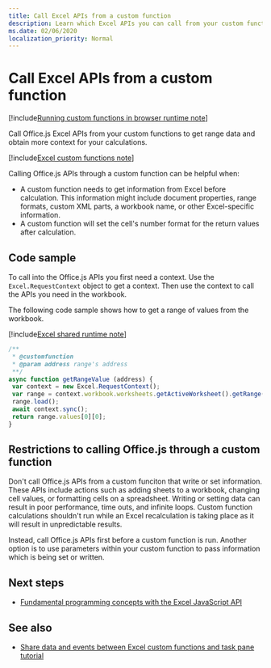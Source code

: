 ```yaml
---
title: Call Excel APIs from a custom function
description: Learn which Excel APIs you can call from your custom function. 
ms.date: 02/06/2020
localization_priority: Normal
---
```


# Call Excel APIs from a custom function

[!include[Running custom functions in browser runtime note](../includes/excel-shared-runtime-preview-note.md)]

Call Office.js Excel APIs from your custom functions to get range data and obtain more context for your calculations.

[!include[Excel custom functions note](../includes/excel-custom-functions-note.md)]

Calling Office.js APIs through a custom function can be helpful when:

- A custom function needs to get information from Excel before calculation. This information might include document properties, range formats, custom XML parts, a workbook name, or other Excel-specific information.
- A custom function will set the cell's number format for the return values after calculation.

## Code sample

To call into the Office.js APIs you first need a context. Use the `Excel.RequestContext` object to get a context. Then use the context to call the APIs you need in the workbook.

The following code sample shows how to get a range of values from the workbook.

[!include[Excel shared runtime note](../includes/note-requires-shared-runtime.md)]

```JavaScript
/**
 * @customfunction
 * @param address range's address
 **/
async function getRangeValue (address) {
 var context = new Excel.RequestContext();
 var range = context.workbook.worksheets.getActiveWorksheet().getRange(address);
 range.load();
 await context.sync();
 return range.values[0][0];
}
```

## Restrictions to calling Office.js through a custom function

Don't call Office.js APIs from a custom funciton that write or set information. These APIs include actions such as adding sheets to a workbook, changing cell values, or formatting cells on a spreadsheet. Writing or setting data can result in poor performance, time outs, and infinite loops. Custom function calculations shouldn't run while an Excel recalculation is taking place as it will result in unpredictable results.

Instead, call Office.js APIs first before a custom function is run. Another option is to use parameters within your custom function to pass information which is being set or written.

## Next steps

- [Fundamental programming concepts with the Excel JavaScript API](../reference/overview/excel-add-ins-reference-overview.md)

## See also

- [Share data and events between Excel custom functions and task pane tutorial](../tutorials/share-data-and-events-between-custom-functions-and-the-task-pane-tutorial.md)